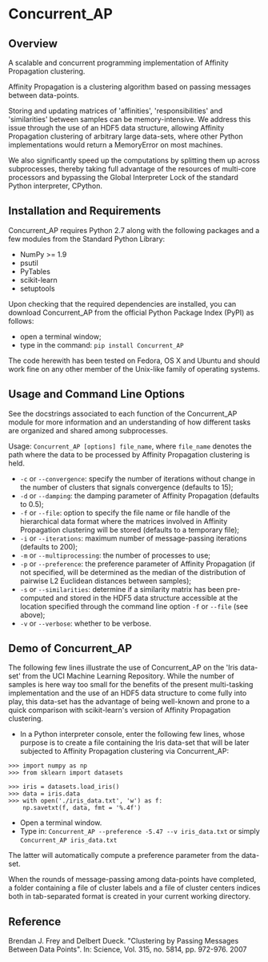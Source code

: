 # Concurrent_AP

Overview
--------

A scalable and concurrent programming implementation of Affinity Propagation clustering.

Affinity Propagation is a clustering algorithm based on passing messages between data-points.

Storing and updating matrices of 'affinities', 'responsibilities' and 'similarities' between samples can be memory-intensive.
We address this issue through the use of an HDF5 data structure, allowing Affinity Propagation clustering of arbitrary large data-sets, where other Python implementations would return a MemoryError on most machines.

We also significantly speed up the computations by splitting them up across subprocesses, thereby taking full advantage of the resources of multi-core processors and bypassing the Global Interpreter Lock of the standard Python interpreter, CPython.

Installation and Requirements
-----------------------------

Concurrent_AP requires Python 2.7 along with the following packages and a few modules from the Standard Python Library:
* NumPy >= 1.9
* psutil
* PyTables
* scikit-learn
* setuptools

Upon checking that the required dependencies are installed, you can download Concurrent_AP from the official Python Package Index (PyPI) as follows:
* open a terminal window;
* type in the command: ```pip install Concurrent_AP```

The code herewith has been tested on Fedora, OS X and Ubuntu and should work fine on any other member of the Unix-like family of operating systems.

Usage and Command Line Options
------------------------------

See the docstrings associated to each function of the Concurrent_AP module for more information and an understanding of how different tasks are organized and shared among subprocesses.

Usage: ```Concurrent_AP [options] file_name```, where ```file_name``` denotes the path where the data to be processed by Affinity Propagation clustering is held.

* ```-c``` or ```--convergence```: specify the number of iterations without change in the number of clusters that signals convergence (defaults to 15);
* ```-d``` or ```--damping```: the damping parameter of Affinity Propagation (defaults to 0.5);
* ```-f``` or ```--file```: option to specify the file name or file handle of the hierarchical data format where the matrices involved in Affinity Propagation clustering will be stored (defaults to a temporary file);
* ```-i``` or ```--iterations```: maximum number of message-passing iterations (defaults to 200);
* ```-m``` or ```--multiprocessing```: the number of processes to use;
* ```-p``` or ```--preference```: the preference parameter of Affinity Propagation (if not specified, will be determined as the median of the distribution of pairwise L2 Euclidean distances between samples);
* ```-s``` or ```--similarities```: determine if a similarity matrix has been pre-computed and stored in the HDF5 data structure accessible at the location specified through the command line option ```-f``` or ```--file``` (see above);
* ```-v``` or ```--verbose```: whether to be verbose.

Demo of Concurrent_AP
---------------------

The following few lines illustrate the use of Concurrent_AP on the 'Iris data-set' from the UCI Machine Learning Repository. While the number of samples is here way too small for the benefits of the present multi-tasking implementation and the use of an HDF5 data structure to come fully into play, this data-set has the advantage of being well-known and prone to a quick comparison with scikit-learn's version of Affinity Propagation clustering.

* In a Python interpreter console, enter the following few lines, whose purpose is to create a file containing the Iris data-set that will be later subjected to Affinity Propagation clustering via Concurrent_AP:

```
>>> import numpy as np
>>> from sklearn import datasets

>>> iris = datasets.load_iris()
>>> data = iris.data
>>> with open('./iris_data.txt', 'w') as f:
    np.savetxt(f, data, fmt = '%.4f')
```

* Open a terminal window.
* Type in: ```Concurrent_AP --preference -5.47 --v iris_data.txt``` or simply ```Concurrent_AP iris_data.txt```

The latter will automatically compute a preference parameter from the data-set.

When the rounds of message-passing among data-points have completed, a folder containing a file of cluster labels and a file of cluster centers indices both in tab-separated format is created in your current working directory.

Reference
----------

Brendan J. Frey and Delbert Dueck. "Clustering by Passing Messages Between Data Points".
In: Science, Vol. 315, no. 5814, pp. 972-976. 2007

